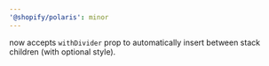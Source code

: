 ```yaml
---
'@shopify/polaris': minor
---
```


<AlphaStack> now accepts `withDivider` prop to automatically insert <Divider /> between stack children (with optional style).
